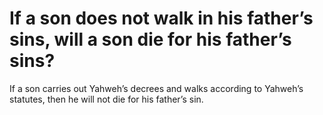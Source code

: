 # If a son does not walk in his father’s sins, will a son die for his father’s sins?

If a son carries out Yahweh’s decrees and walks according to Yahweh’s statutes, then he will not die for his father’s sin.
